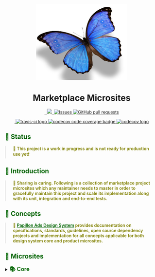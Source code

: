 <p align="center">
  <img width="300px" height="250px" src=".docs/image/logo.jpg">
</p>

<h1 align="center">Marketplace Microsites</h1>

<p align="center">
  <a aria-label="downloads" href="https://npm-stat.com/charts.html?package=@papillonads/marketplace-core&from=2018-10-13">
    <img alt="" src="https://img.shields.io/npm/dm/@papillonads/marketplace-core.svg">
  </a>
  <a aria-label="last commit" href="https://github.com/papillonads/marketplace/commits/master">
    <img alt="" src="https://img.shields.io/github/last-commit/papillonads/marketplace.svg">
  </a>
  <a aria-label="contributors graph" href="https://github.com/papillonads/marketplace/graphs/contributors">
    <img src="https://img.shields.io/github/contributors/papillonads/marketplace.svg">
  </a>
  <a aria-label="license" href="https://github.com/papillonads/marketplace/blob/master/LICENSE">
    <img src="https://img.shields.io/github/license/papillonads/marketplace.svg" alt="">
  </a>
  <a href="https://github.com/papillonads/marketplace/issues">
    <img alt="Issues" src="https://img.shields.io/github/issues/papillonads/marketplace?color=0088ff" />
  </a>
  <a href="https://github.com/papillonads/marketplace/pulls">
    <img alt="GitHub pull requests" src="https://img.shields.io/github/issues-pr/papillonads/marketplace?color=0088ff" />
  </a>
</p>
<p align="center">
  <a href="https://travis-ci.org/github/papillonads/marketplace">
    <img alt="" src="https://img.shields.io/travis/papillonads/marketplace.svg?logo=travis" alt="travis-ci badge">
    <a href="https://github.com/travis-ci">
      <img src="https://avatars0.githubusercontent.com/u/639823" alt="travis-ci logo" width="20vw" height="20vh">
    </a>
  </a>
  <a href="https://codecov.io/gh/papillonads/marketplace">
    <img src="https://codecov.io/gh/papillonads/marketplace/branch/master/graph/badge.svg" alt="codecov code coverage badge"/>
    <a href="https://github.com/codecov/">
      <img src="https://avatars0.githubusercontent.com/u/8226205" alt="codecov logo" width="20vw" height="20vh">
    </a>
  </a>
</p>

<h2 style="color: #006400;">🗿 Status</h2>

<blockquote style="margin: 0; padding: 0 24px; color: olive; font-weight: 600; font-size:1em">🐝 This project is a work in progress and is not ready for production use yet❗️</blockquote>

<h2 style="color: #006400;">🗿 Introduction</h2>

<blockquote style="margin: 0; padding: 0 24px; color: olive; font-weight: 600; font-size:1em">
  🐝 Sharing is caring. Following is a collection of marketplace project microsites which any maintainer needs to master in order to gracefully maintain this project and scale its implementation along with its unit, integration and end-to-end tests.
</blockquote>

<h2 style="color: #006400;">🗿 Concepts</h2>

<blockquote style="margin: 0; padding: 0 24px; color: olive; font-weight: 600; font-size:1em">
  🐝 <a style="color: #006400;" href="https://github.com/papillonads/papillonads/">Papillon Ads Design System</a> provides documentation on specifications, standards, guidelines, open source dependency projects and implementation for all concepts applicable for both design system core and product microsites.
</blockquote>

<h2 style="color: #006400;">🗿 Microsites</h2>

<details>
  <summary><span style="color: #006400; font-weight: 600; font-size:1.3em"> 📚 Core</span></summary>
  <blockquote style="margin: 0; padding: 0 24px">
      <details>
      </details>
    </blockquote>
</details>
